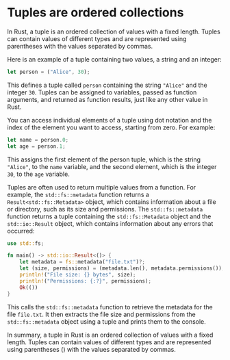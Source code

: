 # Tuples are ordered collections

In Rust, a tuple is an ordered collection of values with a fixed length. Tuples can contain values of different types and are represented using parentheses with the values separated by commas.

Here is an example of a tuple containing two values, a string and an integer:

```rust
let person = ("Alice", 30);
```

This defines a tuple called `person` containing the string `"Alice"` and the integer `30`. Tuples can be assigned to variables, passed as function arguments, and returned as function results, just like any other value in Rust.

You can access individual elements of a tuple using dot notation and the index of the element you want to access, starting from zero. For example:

```rust
let name = person.0;
let age = person.1;
```

This assigns the first element of the person tuple, which is the string `"Alice"`, to the `name` variable, and the second element, which is the integer `30`, to the `age` variable.

Tuples are often used to return multiple values from a function. For example, the `std::fs::metadata` function returns a `Result<std::fs::Metadata>` object, which contains information about a file or directory, such as its size and permissions. The `std::fs::metadata` function returns a tuple containing the `std::fs::Metadata` object and the `std::io::Result` object, which contains information about any errors that occurred:

```rust
use std::fs;

fn main() -> std::io::Result<()> {
    let metadata = fs::metadata("file.txt")?;
    let (size, permissions) = (metadata.len(), metadata.permissions());
    println!("File size: {} bytes", size);
    println!("Permissions: {:?}", permissions);
    Ok(())
}
```

This calls the `std::fs::metadata` function to retrieve the metadata for the file `file.txt`. It then extracts the file size and permissions from the `std::fs::metadata` object using a tuple and prints them to the console.

In summary, a tuple in Rust is an ordered collection of values with a fixed length. Tuples can contain values of different types and are represented using parentheses () with the values separated by commas.
